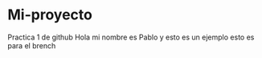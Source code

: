 # Mi-proyecto
Practica 1 de github
Hola mi nombre es Pablo y esto es un ejemplo
esto es para el brench
